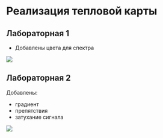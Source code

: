 # Реализация тепловой карты
## Лабораторная 1

- Добавлены цвета для спектра

![](https://github.com/MargQ/visual_prog/tree/master/Screenshots/1.png)

## Лабораторная 2

Добавлены:
- градиент
- препятствия
- затухание сигнала

![](https://github.com/MargQ/visual_prog/tree/master/Screenshots/2.jpeg)
